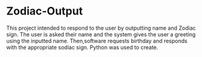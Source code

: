 # Zodiac-Output
This  project intended to respond to the user by outputting name and Zodiac sign.
The user is asked their name and the system gives the user a greeting using the inputted name. Then,software requests birthday and responds with the appropriate sodiac sign.
Python was used to create. 
